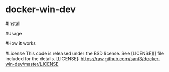 # docker-win-dev

#Install

#Usage

#How it works

#License
This code is released under the BSD license.
See [LICENSE][] file included for the details.
[LICENSE]: https://raw.github.com/sant3/docker-win-dev/master/LICENSE



